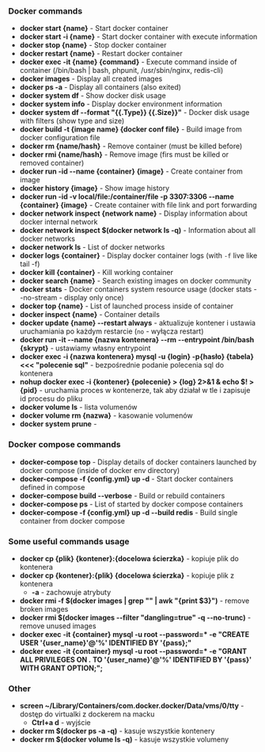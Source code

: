 ### Docker commands

* **docker start {name}** - Start docker container
* **docker start -i {name}** - Start docker container with execute information
* **docker stop {name}** - Stop docker container
* **docker restart {name}** - Restart docker container
* **docker exec -it {name} {command}** - Execute command inside of container (/bin/bash | bash, phpunit, /usr/sbin/nginx, redis-cli)
* **docker images** - Display all created images
* **docker ps -a** - Display all containers (also exited)
* **docker system df** - Show docker disk usage
* **docker system info** - Display docker environment information
* **docker system df --format "{{.Type}} {{.Size}}"** - Docker disk usage with filters (show type and size)
* **docker build -t {image name} {docker conf file}** - Build image from docker configuration file
* **docker rm {name/hash}** - Remove container (must be killed before)
* **docker rmi {name/hash}** - Remove image (firs must be killed or removed container)
* **docker run -id --name {container} {image}** - Create container from image
* **docker history {image}** - Show image history
* **docker run -id -v local/file:/container/file -p 3307:3306 --name {container} {image}** - Create container with file link and port forwarding
* **docker network inspect {network name}** - Display information about docker internal network
* **docker network inspect $(docker network ls -q)** - Information about all docker networks
* **docker network ls** - List of docker networks
* **docker logs {container}** - Display docker container logs (with `-f` live like tail -f)
* **docker kill {container}** - Kill working container
* **docker search {name}** - Search existing images on docker community
* **docker stats** - Docker containers system resource usage (docker stats --no-stream - display only once)
* **docker top {name}** - List of launched process inside of container
* **docker inspect {name}** - Container details
* **docker update {name} --restart always** - aktualizuje kontener i ustawia uruchamiania po każdym restarcie (`no` - wyłącza restart)
* **docker run -it --name {nazwa kontenera} --rm --entrypoint /bin/bash {skrypt}** - ustawiamy własny entrypoint
* **docker exec -i {nazwa kontenera} mysql -u {login} -p{hasło} {tabela} <<< "polecenie sql"** - bezpośrednie podanie polecenia sql do kontenera
* **nohup docker exec -i {kontener} {polecenie} > {log} 2>&1 & echo $! > {pid}** - uruchamia proces w kontenerze, tak aby działał w tle i zapisuje id procesu do pliku
* **docker volume ls** - lista volumenów
* **docker volume rm {nazwa}** - kasowanie volumenów
* **docker system prune** - 

### Docker compose commands

* **docker-compose top** - Display details of docker containers launched by docker compose (inside of docker env directory)
* **docker-compose -f {config.yml} up -d** - Start docker containers defined in compose
* **docker-compose build --verbose** - Build or rebuild containers
* **docker-compose ps** - List of started by docker compose containers
* **docker-compose -f {config.yml} up -d --build redis** - Build single container from docker compose

### Some useful commands usage

* **docker cp {plik} {kontener}:{docelowa ścierzka}** - kopiuje plik do kontenera
* **docker cp {kontener}:{plik} {docelowa ścierzka}** - kopiuje plik z kontenera
  * **-a** - zachowuje atrybuty
* **docker rmi -f $(docker images | grep "<none>" | awk "{print \$3}")** - remove broken images
* **docker rmi $(docker images --filter "dangling=true" -q --no-trunc)** - remove unused images
* __docker exec -it {container} mysql -u root --password=* -e "CREATE USER '{user_name}'@'%' IDENTIFIED BY '{pass};"__
* __docker exec -it {container} mysql -u root --password=* -e "GRANT ALL PRIVILEGES ON *.* TO '{user_name}'@'%' IDENTIFIED BY '{pass}' WITH GRANT OPTION;";__

### Other

* **screen ~/Library/Containers/com.docker.docker/Data/vms/0/tty** - dostęp do virtualki z dockerem na macku
  * **Ctrl+a d** - wyjście
* **docker rm $(docker ps -a -q)** - kasuje wszystkie kontenery
* **docker rm $(docker volume ls -q)** - kasuje wszystkie volumeny